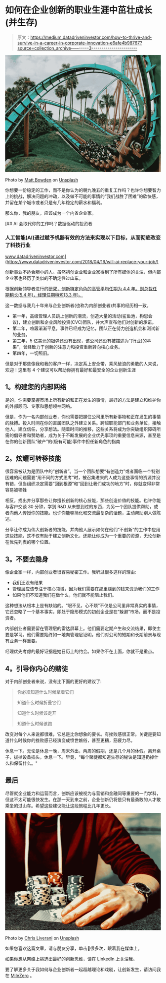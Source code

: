 # 如何在企业创新的职业生涯中茁壮成长(并生存)

> 原文：<https://medium.datadriveninvestor.com/how-to-thrive-and-survive-in-a-career-in-corporate-innovation-e6afe4b98767?source=collection_archive---------3----------------------->

![](img/1934a4c585b35dc90d1a05a3f0b8aee5.png)

Photo by [Matt Bowden](https://unsplash.com/@mattj_bowden?utm_source=medium&utm_medium=referral) on [Unsplash](https://unsplash.com?utm_source=medium&utm_medium=referral)

你想要一份稳定的工作，而不是你认为的朝九晚五的重复工作吗？也许你想要智力上的挑战，解决问题的冲动，以及做不可能的事情的“我们战胜了困难”的欣快感，并留在某个城市或者只是有几年稳定的薪水和福利。

那么你，我的朋友，应该成为一个内省企业家。

[](https://www.datadriveninvestor.com/2018/04/16/will-ai-replace-your-job/) [## AI 会取代你的工作吗？数据驱动的投资者

### 人工智能(AI)通过赋予机器有效的方法来实现以下目标，从而彻底改变了科技行业

www.datadriveninvestor.com](https://www.datadriveninvestor.com/2018/04/16/will-ai-replace-your-job/) 

创新事业不适合胆小的人。虽然初创企业和企业家得到了所有媒体的关注，但内部企业家也经历了类似的不确定性过山车。

根据创新领导者进行的[研究，创新特定角色的高管平均任期为 4.4 年。副总裁任期稍长(5.4 年)，经理任期稍短(3.3 年)。](https://www.innovationleader.com/recruiting-and-training/how-long-do-corporate-innovation-jobs-last-and-what-happens-next/259.article)

这一数据与我几十年来与企业创新者(也称为内部创业者)共事的经历相一致。

*   第一年，高级管理人员跳上创新的潮流，创造大量的活动(鲨鱼池，构思会议)，建立创新和企业风险投资(CVC)团队，并大声宣布他们对创新的承诺。
*   第二年，喧嚣渐渐平息，事件已经成为记忆，团队正在努力创造机会和测试新的业务。
*   第三年，5 亿美元的银弹还没有出现，该公司还没有被描述为“[行业]的苹果”，曾经致力于创新的注意力和投资重新转向核心业务。
*   第四年，一切照旧。

但是对于那些像我和我的客户一样，决定系上安全带，乘风破浪的勇敢的人来说，欢迎！这里有 4 个建议可以帮助你拥有最好和最安全的企业创新生涯

## **1。构建您的内部网络**

是的，你需要掌握市场上所有新的和正在发生的事情，最好的方法是建立和维护你的外部顾问、专家和思想领袖网络。

但是，作为一名内部创业者，你也需要把握住公司里所有新事物和正在发生的事情的脉搏。投入时间在你的直属团队之外建立关系。跨越职能部门和业务单位，接触他人，建立信任，分享想法。随着时间的推移，这些关系将成为你突破组织障碍所需的倡导者和赞助者，成为关于不断发展的企业优先事项的重要信息来源，甚至是在你的创新团队“破产”的(极有可能)事件中担任新角色的指南

## **2。炫耀可转移技能**

很容易被认为是团队中的“创新者”。当一个团队想要“有创造力”或者面临一个特别困难的问题需要“用不同的方式思考”时，被召集进来的人成为这些事情的资源并没有错，但当组织决定需要“回到根源”和“回到让我们成功的地方”时，你就变得非常容易被牺牲

相反，找出并分享那些让你擅长创新的核心技能，那些创造价值的技能。也许你能与客户交谈 30 分钟，学到 R&D 从未想到过的东西，为另一个团队提供帮助，或者向他人传授你的技能。也许你能够简化和交流最复杂的话题，主动帮助别人做陈述。

分享让你成为伟大创新者的技能，并向他人展示如何在他们“不创新”的工作中应用这些技能，这不仅有助于建立创新文化，还能让你成为一个重要的资源，无论创新在优先列表的哪个位置。

## **3。不要去隐身**

像企业家一样，内部创业者很容易秘密工作。我听过很多这样的理由:

*   我们还没有结果
*   管理层应该专注于核心领域，因为我们需要在那里赚到的钱来资助我们的工作
*   如果他们不知道我们在做什么，他们就不能阻止我们。

这种想法从根本上是有缺陷的。“眼不见，心不烦”不仅是公司里非常真实的事情，它还忽略了一个基本事实，即处于隐形模式的初创企业是在“躲避”市场，而不是投资者。

内部创业者需要留在管理层的雷达屏幕上。他们需要定期产生和交流结果，即使主要是学习。他们需要始终如一地向管理层证明，他们对公司的短期和长期前景与现有业务一样重要。

经理优先考虑的最好证据是她日历上的约会。如果你不在上面，你就不是重点。

## **4。引导你内心的赌徒**

对于内部创业者来说，没有比下面的更好的建议了:

> 你必须知道什么时候拿着它们
> 
> 知道什么时候折叠它们
> 
> 知道什么时候该走开
> 
> 知道什么时候该跑

改变对每个人来说都很难，它总是比你想象的要长。有挫败感很正常。关键是要知道什么时候你的挫败感已经演变成愤世嫉俗，甚至更糟，筋疲力尽。

休息一下。无论是休息一晚，周末外出，两周的假期，还是几个月的休假。离开桌子，拔掉设备插头，休息一下。毕竟，“每个赌徒都知道生存的秘诀是知道扔掉什么和保留什么。"

## 最后

尽管就企业能力和运营而言，创新应该被视为与营销和金融同等重要的一门学科，但这不太可能很快发生。在那一天到来之前，企业创新仍将是只有最勇敢的人才敢乘坐的过山车。希望这些建议能让这段旅程比几年更长。

![](img/da9838e8b10dd2113d27a612a6740416.png)

Photo by [Chris Liverani](https://unsplash.com/@chrisliverani?utm_source=medium&utm_medium=referral) on [Unsplash](https://unsplash.com?utm_source=medium&utm_medium=referral)

如果您喜欢这篇文章，请与朋友分享，单击👏很多次，跟着我在媒体上。

如果你想从网络上挑选出最好的创新思维，请在 LinkedIn 上关注我。

要了解更多关于我如何与企业创新者一起超越理论和戏剧，让创新发生，请访问我在 [MileZero](http://www.milezero.io/) 。